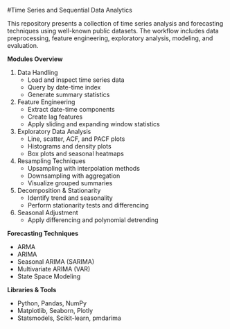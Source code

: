 #Time Series and Sequential Data Analytics

This repository presents a collection of time series analysis and forecasting techniques using well-known public datasets. The workflow includes data preprocessing, feature engineering, exploratory analysis, modeling, and evaluation.

**Modules Overview**
1. Data Handling
   - Load and inspect time series data
   - Query by date-time index
   - Generate summary statistics  
2. Feature Engineering
   - Extract date-time components
   - Create lag features
   - Apply sliding and expanding window statistics
3. Exploratory Data Analysis
   - Line, scatter, ACF, and PACF plots
   - Histograms and density plots
   - Box plots and seasonal heatmaps
4. Resampling Techniques
   - Upsampling with interpolation methods
   - Downsampling with aggregation
   - Visualize grouped summaries
5. Decomposition & Stationarity
   - Identify trend and seasonality
   - Perform stationarity tests and differencing
6. Seasonal Adjustment
   - Apply differencing and polynomial detrending

**Forecasting Techniques**

- ARMA 
- ARIMA   
- Seasonal ARIMA (SARIMA)
- Multivariate ARIMA (VAR)
- State Space Modeling

**Libraries & Tools**

- Python, Pandas, NumPy
- Matplotlib, Seaborn, Plotly
- Statsmodels, Scikit-learn, pmdarima


